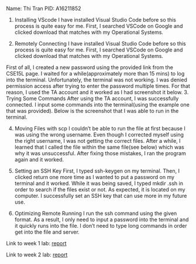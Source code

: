 Name: Thi Tran PID: A16211852

1. Installing VScode
   I have installed Visual Studio Code before so this process is quite easy for me. First, I searched VSCode on Google and clicked download that matches with my Operational Systems.

2. Remotely Connecting
   I have installed Visual Studio Code before so this process is quite easy for me. First, I searched VSCode on Google and clicked download that matches with my Operational Systems.

First of all, I created a new password using the provided link from the CSE15L page. I waited for a while(approximately more than 15 mins) to log into the terminal. Unfortunately, the terminal was not working. I was denied permission access after trying to enter the password multiple times. For that reason, I used the TA account and it worked as I had screenshot it below. 3. Trying Some Commands
After using the TA account, I was successfully connected. I input some commands into the terminal(using the example one that was provided). Below is the screenshot that I was able to run in the terminal.

4. Moving Files with scp
   I couldn’t be able to run the file at first because I was using the wrong username. Even though I corrected myself using the right username, I was not getting the correct files. After a while, I learned that I called the file within the same file(see below) which was why it was unsuccessful. After fixing those mistakes, I ran the program again and it worked.
5. Setting an SSH Key
   First, I typed ssh-keygen on my terminal. Then, I clicked return one more time as I wanted to put a password on my terminal and it worked. While it was being saved, I typed mkdir .ssh in order to search if the files exist or not. As expected, it is located on my computer. I successfully set an SSH key that can use more in my future use.

6. Optimizing Remote Running
   I run the ssh command using the given format. As a result, I only need to input a password into the terminal and it quickly runs into the file. I don’t need to type long commands in order get into the file and server.

Link to week 1 lab: [report](Week1.md)

Link to week 2 lab: [report](Week2.md)
